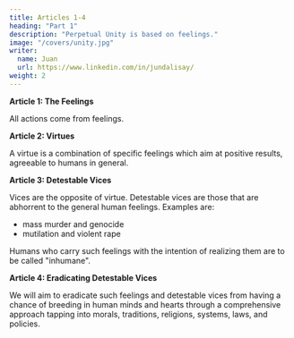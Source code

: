 ```yaml
---
title: Articles 1-4
heading: "Part 1"
description: "Perpetual Unity is based on feelings."
image: "/covers/unity.jpg"
writer:
  name: Juan
  url: https://www.linkedin.com/in/jundalisay/
weight: 2
---
```



**Article 1: The Feelings**

All actions come from feelings. 




**Article 2: Virtues** 

A virtue is a combination of specific feelings which aim at positive results, agreeable to humans in general. 


**Article 3: Detestable Vices**

Vices are the opposite of virtue. Detestable vices are those that are abhorrent to the general human feelings. Examples are:

- mass murder and genocide
- mutilation and violent rape

Humans who carry such feelings with the intention of realizing them are to be called "inhumane". 


**Article 4: Eradicating Detestable Vices**

We will aim to eradicate such feelings and detestable vices from having a chance of breeding in human minds and hearts through a comprehensive approach tapping into morals, traditions, religions, systems, laws, and policies. 



